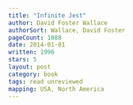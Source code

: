 ```yaml
---
title: "Infinite Jest"
author: David Foster Wallace
authorSort: Wallace, David Foster
pageCount: 1088
date: 2014-01-01
written: 1996
stars: 5
layout: post
category: book
tags: read unreviewed
mapping: USA, North America
---
```

